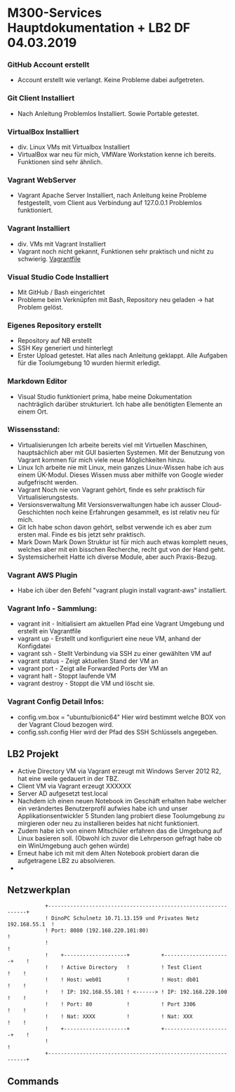 # M300-Services Hauptdokumentation + LB2 DF 04.03.2019


### GitHub Account erstellt
  - Account erstellt wie verlangt. Keine Probleme dabei aufgetreten.  
### Git Client Installiert
  - Nach Anleitung Problemlos Installiert. Sowie Portable getestet.  
### VirtualBox Installiert
  - div. Linux VMs mit Virtualbox Installiert
  - VirtualBox war neu für mich, VMWare Workstation kenne ich bereits. Funktionen sind sehr ähnlich.

### Vagrant WebServer
  - Vagrant Apache Server Installiert, nach Anleitung keine Probleme festgestellt, vom Client aus Verbindung auf 127.0.0.1 Problemlos funktioniert.

### Vagrant Installiert
  - div. VMs mit Vagrant Installiert
  - Vagrant noch nicht gekannt, Funktionen sehr praktisch und nicht zu schwierig.
[Vagrantfile](https://github.com/Kaniterror/M300-Services/blob/master/Vagrantfile)

### Visual Studio Code Installiert
  - Mit GitHub / Bash eingerichtet
  - Probleme beim Verknüpfen mit Bash, Repository neu geladen -> hat Problem gelöst.

### Eigenes Repository erstellt
   - Repository auf NB erstellt
   - SSH Key generiert und hinterlegt
   - Erster Upload getestet.
Hat alles nach Anleitung geklappt.
Alle Aufgaben für die Toolumgebung 10 wurden hiermit erledigt.

### Markdown Editor
  - Visual Studio funktioniert prima, habe meine Dokumentation nachträglich darüber strukturiert. Ich habe alle benötigten Elemente an einem Ort.

### Wissensstand:
  - Virtualisierungen
Ich arbeite bereits viel mit Virtuellen Maschinen, hauptsächlich aber mit GUI basierten Systemen. Mit der Benutzung von Vagrant kommen für mich viele neue Möglichkeiten hinzu.
  - Linux
Ich arbeite nie mit Linux, mein ganzes Linux-Wissen habe ich aus einem ÜK-Modul. Dieses Wissen muss aber mithilfe von Google wieder aufgefrischt werden.
  - Vagrant
Noch nie von Vagrant gehört, finde es sehr praktisch für Virtualisierungstests.
  - Versionsverwaltung
Mit Versionsverwaltungen habe ich ausser Cloud-Geschichten noch keine Erfahrungen gesammelt, es ist relativ neu für mich.
  - Git
Ich habe schon davon gehört, selbst verwende ich es aber zum ersten mal. Finde es bis jetzt sehr praktisch.
  - Mark Down
Mark Down Struktur ist für mich auch etwas komplett neues, welches aber mit ein bisschen Recherche, recht gut von der Hand geht.
  - Systemsicherheit
Hatte ich diverse Module, aber auch Praxis-Bezug.

### Vagrant AWS Plugin
  - Habe ich über den Befehl "vagrant plugin install vagrant-aws" installiert.

### Vagrant Info - Sammlung: 
  - vagrant init - Initialisiert am aktuellen Pfad eine Vagrant Umgebung und erstellt ein Vagrantfile
  - vagrant up - Erstellt und konfiguriert eine neue VM, anhand der Konfigdatei 
  - vagrant ssh - Stellt Verbindung via SSH zu einer gewählten VM auf
  - vagrant status - Zeigt aktuellen Stand der VM an
  - vagrant port - Zeigt alle Forwarded Ports der VM an
  - vagrant halt - Stoppt laufende VM
  - vagrant destroy - Stoppt die VM und löscht sie.
### Vagrant Config Detail Infos: 
  - config.vm.box = "ubuntu/bionic64" Hier wird bestimmt welche BOX von der Vagrant Cloud bezogen wird.
  - config.ssh.config Hier wird der Pfad des SSH Schlüssels angegeben.

## LB2 Projekt 
  - Active Directory VM via Vagrant erzeugt mit Windows Server 2012 R2, hat eine weile gedauert in der TBZ.
  - Client VM via Vagrant erzeugt XXXXXX
  - Server AD aufgesetzt test.local
  - Nachdem ich einen neuen Notebook im Geschäft erhalten habe welcher ein verändertes Benutzerprofil aufwies habe ich und unser Applikationsentwickler 5 Stunden lang probiert diese Toolumgebung zu mirgieren oder neu zu installieren beides hat nicht funktioniert.
  - Zudem habe ich von einem Mitschüler erfahren das die Umgebung auf Linux basieren soll. (Obwohl ich zuvor die Lehrperson gefragt habe ob ein WinUmgebung auch gehen würde)
  - Erneut habe ich mit mit dem Alten Notebook probiert daran die aufgetragene LB2 zu absolvieren.
  - 
  
## Netzwerkplan
                +---------------------------------------------------------------+
                ! DinoPC Schulnetz 10.71.13.159 und Privates Netz 192.168.55.1  !                 
                ! Port: 8080 (192.168.220.101:80)                               !	
                !                                                               !	
                !    +--------------------+          +---------------------+    !
                !    ! Active Directory   !          ! Test Client         !    !       
                !    ! Host: web01        !          ! Host: db01          !    !
                !    ! IP: 192.168.55.101 ! <------> ! IP: 192.168.220.100 !    !
                !    ! Port: 80           !          ! Port 3306           !    !
                !    ! Nat: XXXX          !          ! Nat: XXX            !    !
                !    +--------------------+          +---------------------+    !
                !                                                               !	
                +---------------------------------------------------------------+
  


## Commands
